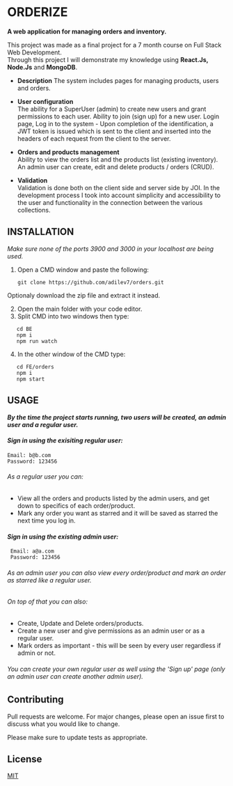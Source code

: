 # ORDERIZE

**A web application for managing orders and inventory.**

This project was made as a final project for a 7 month course on Full Stack Web Development.  
Through this project I will demonstrate my knowledge using **React.Js, Node.Js** and **MongoDB**.

- **Description**
  The system includes pages for managing products, users and orders.

- **User configuration**  
  The ability for a SuperUser (admin) to create new users and grant permissions to each user.
  Ability to join (sign up) for a new user.
  Login page, Log in to the system - Upon completion of the identification, a JWT token is issued which is sent to the client and inserted into the headers of each request from the client to the server.

- **Orders and products management**  
  Ability to view the orders list and the products list (existing inventory).
  An admin user can create, edit and delete products / orders (CRUD).

- **Validation**  
  Validation is done both on the client side and server side by JOI.
  In the development process I took into account simplicity and accessibility to the user and functionality in the connection between the various collections.

## INSTALLATION

_Make sure none of the ports 3900 and 3000 in your localhost are being used._

1. Open a CMD window and paste the following:

   ```
   git clone https://github.com/adilev7/orders.git
   ```

Optionaly download the zip file and extract it instead.

2. Open the main folder with your code editor.
3. Split CMD into two windows then type:

```
   cd BE
   npm i
   npm run watch
```

4. In the other window of the CMD type:

```
   cd FE/orders
   npm i
   npm start
```

## USAGE

**_By the time the project starts running, two users will be created, an admin user and a regular user._**

#### **_Sign in using the exisiting regular user:_**

```
Email: b@b.com
Password: 123456
```

###### _As a regular user you can:_

- View all the orders and products listed by the admin users, and get down to specifics of each order/product.
- Mark any order you want as starred and it will be saved as starred the next time you log in.

#### **_Sign in using the existing admin user:_**

```
 Email: a@a.com
 Password: 123456
```

###### _As an admin user you can also view every order/product and mark an order as starred like a regular user._

###### _On top of that you can also:_

- Create, Update and Delete orders/products.
- Create a new user and give permissions as an admin user or as a regular user.
- Mark orders as important - this will be seen by every user regardless if admin or not.

###### _You can create your own regular user as well using the 'Sign up' page (only an admin user can create another admin user)._

## Contributing

Pull requests are welcome. For major changes, please open an issue first to discuss what you would like to change.

Please make sure to update tests as appropriate.

## License

[MIT](https://choosealicense.com/licenses/mit/)
